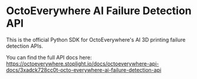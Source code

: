 # OctoEverywhere AI Failure Detection API

This is the official Python SDK for OctoEverywhere's AI 3D printing failure detection APIs.

You can find the full API docs here:
https://octoeverywhere.stoplight.io/docs/octoeverywhere-api-docs/3xadck728cc0t-octo-everywhere-ai-failure-detection-api
